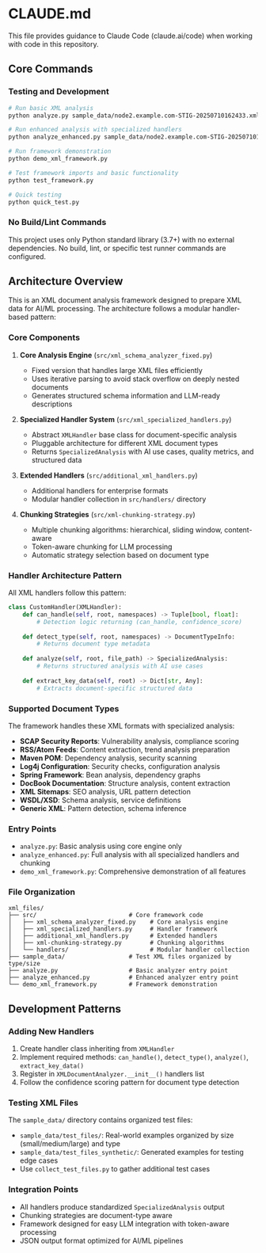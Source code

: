 # CLAUDE.md

This file provides guidance to Claude Code (claude.ai/code) when working with code in this repository.

## Core Commands

### Testing and Development
```bash
# Run basic XML analysis
python analyze.py sample_data/node2.example.com-STIG-20250710162433.xml

# Run enhanced analysis with specialized handlers
python analyze_enhanced.py sample_data/node2.example.com-STIG-20250710162433.xml

# Run framework demonstration
python demo_xml_framework.py

# Test framework imports and basic functionality
python test_framework.py

# Quick testing
python quick_test.py
```

### No Build/Lint Commands
This project uses only Python standard library (3.7+) with no external dependencies. No build, lint, or specific test runner commands are configured.

## Architecture Overview

This is an XML document analysis framework designed to prepare XML data for AI/ML processing. The architecture follows a modular handler-based pattern:

### Core Components

1. **Core Analysis Engine** (`src/xml_schema_analyzer_fixed.py`)
   - Fixed version that handles large XML files efficiently
   - Uses iterative parsing to avoid stack overflow on deeply nested documents
   - Generates structured schema information and LLM-ready descriptions

2. **Specialized Handler System** (`src/xml_specialized_handlers.py`)
   - Abstract `XMLHandler` base class for document-specific analysis
   - Pluggable architecture for different XML document types
   - Returns `SpecializedAnalysis` with AI use cases, quality metrics, and structured data

3. **Extended Handlers** (`src/additional_xml_handlers.py`)
   - Additional handlers for enterprise formats
   - Modular handler collection in `src/handlers/` directory

4. **Chunking Strategies** (`src/xml-chunking-strategy.py`)
   - Multiple chunking algorithms: hierarchical, sliding window, content-aware
   - Token-aware chunking for LLM processing
   - Automatic strategy selection based on document type

### Handler Architecture Pattern

All XML handlers follow this pattern:
```python
class CustomHandler(XMLHandler):
    def can_handle(self, root, namespaces) -> Tuple[bool, float]:
        # Detection logic returning (can_handle, confidence_score)
        
    def detect_type(self, root, namespaces) -> DocumentTypeInfo:
        # Returns document type metadata
        
    def analyze(self, root, file_path) -> SpecializedAnalysis:
        # Returns structured analysis with AI use cases
        
    def extract_key_data(self, root) -> Dict[str, Any]:
        # Extracts document-specific structured data
```

### Supported Document Types

The framework handles these XML formats with specialized analysis:
- **SCAP Security Reports**: Vulnerability analysis, compliance scoring
- **RSS/Atom Feeds**: Content extraction, trend analysis preparation  
- **Maven POM**: Dependency analysis, security scanning
- **Log4j Configuration**: Security checks, configuration analysis
- **Spring Framework**: Bean analysis, dependency graphs
- **DocBook Documentation**: Structure analysis, content extraction
- **XML Sitemaps**: SEO analysis, URL pattern detection
- **WSDL/XSD**: Schema analysis, service definitions
- **Generic XML**: Pattern detection, schema inference

### Entry Points

- `analyze.py`: Basic analysis using core engine only
- `analyze_enhanced.py`: Full analysis with all specialized handlers and chunking
- `demo_xml_framework.py`: Comprehensive demonstration of all features

### File Organization

```
xml_files/
├── src/                          # Core framework code
│   ├── xml_schema_analyzer_fixed.py    # Core analysis engine
│   ├── xml_specialized_handlers.py     # Handler framework
│   ├── additional_xml_handlers.py      # Extended handlers
│   ├── xml-chunking-strategy.py        # Chunking algorithms
│   └── handlers/                       # Modular handler collection
├── sample_data/                  # Test XML files organized by type/size
├── analyze.py                    # Basic analyzer entry point
├── analyze_enhanced.py           # Enhanced analyzer entry point
└── demo_xml_framework.py         # Framework demonstration
```

## Development Patterns

### Adding New Handlers
1. Create handler class inheriting from `XMLHandler` 
2. Implement required methods: `can_handle()`, `detect_type()`, `analyze()`, `extract_key_data()`
3. Register in `XMLDocumentAnalyzer.__init__()` handlers list
4. Follow the confidence scoring pattern for document type detection

### Testing XML Files
The `sample_data/` directory contains organized test files:
- `sample_data/test_files/`: Real-world examples organized by size (small/medium/large) and type
- `sample_data/test_files_synthetic/`: Generated examples for testing edge cases
- Use `collect_test_files.py` to gather additional test cases

### Integration Points
- All handlers produce standardized `SpecializedAnalysis` output
- Chunking strategies are document-type aware
- Framework designed for easy LLM integration with token-aware processing
- JSON output format optimized for AI/ML pipelines